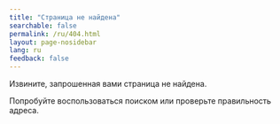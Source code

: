 ```yaml
---
title: "Страница не найдена"
searchable: false
permalink: /ru/404.html
layout: page-nosidebar
lang: ru
feedback: false
---
```


Извините, запрошенная вами страница не найдена.

Попробуйте воспользоваться поиском или проверьте правильность адреса.
